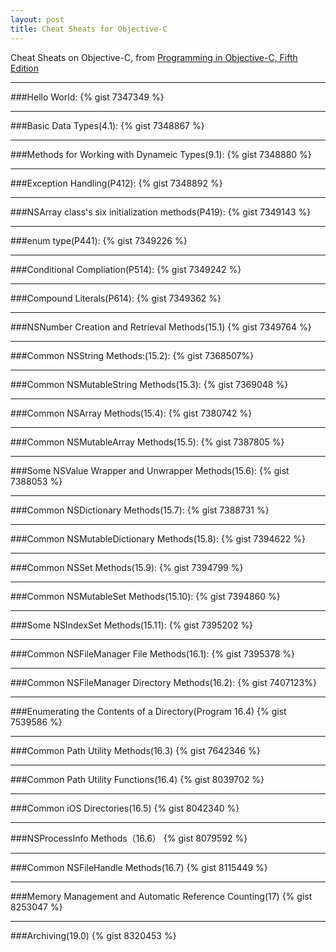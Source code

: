 ```yaml
---
layout: post
title: Cheat Sheats for Objective-C
---
```

Cheat Sheats on Objective-C, from [Programming in Objective-C, Fifth Edition](http://book.douban.com/subject/11622649/)

---

###Hello World:
{% gist 7347349 %}

---

###Basic Data Types(4.1):
{% gist 7348867 %}

---

###Methods for Working with Dynameic Types(9.1):
{% gist 7348880 %}

---

###Exception Handling(P412):
{% gist 7348892 %}

---

###NSArray class's six initialization methods(P419):
{% gist 7349143 %}

---

###enum type(P441):
{% gist 7349226 %}

---

###Conditional Compliation(P514):
{% gist 7349242 %}

---

###Compound Literals(P614):
{% gist 7349362 %}

---

###NSNumber Creation and Retrieval Methods(15.1)
{% gist 7349764 %}

---

###Common NSString Methods:(15.2):
{% gist 7368507%}

---

###Common NSMutableString Methods(15.3):
{% gist 7369048 %}

---

###Common NSArray Methods(15.4):
{% gist 7380742 %}

---

###Common NSMutableArray Methods(15.5):
{% gist 7387805 %}

---

###Some NSValue Wrapper and Unwrapper Methods(15.6):
{% gist 7388053 %}

---

###Common NSDictionary Methods(15.7):
{% gist 7388731 %}

---

###Common NSMutableDictionary Methods(15.8):
{% gist 7394622 %}

---

###Common NSSet Methods(15.9):
{% gist 7394799 %}

---

###Common NSMutableSet Methods(15.10):
{% gist 7394860 %}

---

###Some NSIndexSet Methods(15.11):
{% gist 7395202 %}

---

###Common NSFileManager File Methods(16.1):
{% gist 7395378 %}

---

###Common NSFileManager Directory Methods(16.2):
{% gist 7407123%}

---

###Enumerating the Contents of a Directory(Program 16.4)
{% gist 7539586 %}

---

###Common Path Utility Methods(16.3)
{% gist 7642346 %}

---

###Common Path Utility Functions(16.4)
{% gist 8039702 %}

---

###Common iOS Directories(16.5)
{% gist 8042340 %}

---

###NSProcessInfo Methods（16.6）
{% gist 8079592 %}

---

###Common NSFileHandle Methods(16.7)
{% gist 8115449 %}

---

###Memory Management and Automatic Reference Counting(17)
{% gist 8253047 %}

---

###Archiving(19.0)
{% gist 8320453 %}